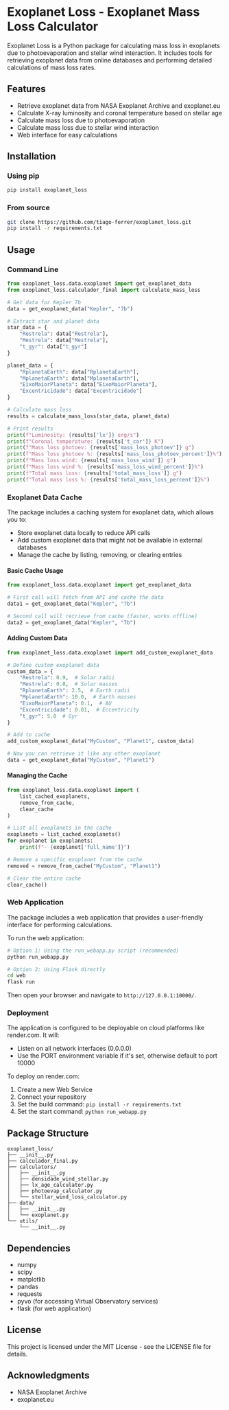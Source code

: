 # Exoplanet Loss - Exoplanet Mass Loss Calculator

Exoplanet Loss is a Python package for calculating mass loss in exoplanets due to photoevaporation and stellar wind interaction. It includes tools for retrieving exoplanet data from online databases and performing detailed calculations of mass loss rates.

## Features

- Retrieve exoplanet data from NASA Exoplanet Archive and exoplanet.eu
- Calculate X-ray luminosity and coronal temperature based on stellar age
- Calculate mass loss due to photoevaporation
- Calculate mass loss due to stellar wind interaction
- Web interface for easy calculations

## Installation

### Using pip

```bash
pip install exoplanet_loss
```

### From source

```bash
git clone https://github.com/tiago-ferrer/exoplanet_loss.git
pip install -r requirements.txt
```

## Usage

### Command Line

```python
from exoplanet_loss.data.exoplanet import get_exoplanet_data
from exoplanet_loss.calculador_final import calculate_mass_loss

# Get data for Kepler 7b
data = get_exoplanet_data("Kepler", "7b")

# Extract star and planet data
star_data = {
    "Restrela": data["Restrela"],
    "Mestrela": data["Mestrela"],
    "t_gyr": data["t_gyr"]
}

planet_data = {
    "RplanetaEarth": data["RplanetaEarth"],
    "MplanetaEarth": data["MplanetaEarth"],
    "EixoMaiorPlaneta": data["EixoMaiorPlaneta"],
    "Excentricidade": data["Excentricidade"]
}

# Calculate mass loss
results = calculate_mass_loss(star_data, planet_data)

# Print results
print(f"Luminosity: {results['lx']} erg/s")
print(f"Coronal temperature: {results['t_cor']} K")
print(f"Mass loss photoev: {results['mass_loss_photoev']} g")
print(f"Mass loss photoev %: {results['mass_loss_photoev_percent']}%")
print(f"Mass loss wind: {results['mass_loss_wind']} g")
print(f"Mass loss wind %: {results['mass_loss_wind_percent']}%")
print(f"Total mass loss: {results['total_mass_loss']} g")
print(f"Total mass loss %: {results['total_mass_loss_percent']}%")
```

### Exoplanet Data Cache

The package includes a caching system for exoplanet data, which allows you to:
- Store exoplanet data locally to reduce API calls
- Add custom exoplanet data that might not be available in external databases
- Manage the cache by listing, removing, or clearing entries

#### Basic Cache Usage

```python
from exoplanet_loss.data.exoplanet import get_exoplanet_data

# First call will fetch from API and cache the data
data1 = get_exoplanet_data("Kepler", "7b")

# Second call will retrieve from cache (faster, works offline)
data2 = get_exoplanet_data("Kepler", "7b")
```

#### Adding Custom Data

```python
from exoplanet_loss.data.exoplanet import add_custom_exoplanet_data

# Define custom exoplanet data
custom_data = {
    "Restrela": 0.9,  # Solar radii
    "Mestrela": 0.8,  # Solar masses
    "RplanetaEarth": 2.5,  # Earth radii
    "MplanetaEarth": 10.0,  # Earth masses
    "EixoMaiorPlaneta": 0.1,  # AU
    "Excentricidade": 0.01,  # Eccentricity
    "t_gyr": 5.0  # Gyr
}

# Add to cache
add_custom_exoplanet_data("MyCustom", "Planet1", custom_data)

# Now you can retrieve it like any other exoplanet
data = get_exoplanet_data("MyCustom", "Planet1")
```

#### Managing the Cache

```python
from exoplanet_loss.data.exoplanet import (
    list_cached_exoplanets,
    remove_from_cache,
    clear_cache
)

# List all exoplanets in the cache
exoplanets = list_cached_exoplanets()
for exoplanet in exoplanets:
    print(f"- {exoplanet['full_name']}")

# Remove a specific exoplanet from the cache
removed = remove_from_cache("MyCustom", "Planet1")

# Clear the entire cache
clear_cache()
```

### Web Application

The package includes a web application that provides a user-friendly interface for performing calculations.

To run the web application:

```bash
# Option 1: Using the run_webapp.py script (recommended)
python run_webapp.py

# Option 2: Using Flask directly
cd web
flask run
```

Then open your browser and navigate to `http://127.0.0.1:10000/`.

### Deployment

The application is configured to be deployable on cloud platforms like render.com. It will:

- Listen on all network interfaces (0.0.0.0)
- Use the PORT environment variable if it's set, otherwise default to port 10000

To deploy on render.com:

1. Create a new Web Service
2. Connect your repository
3. Set the build command: `pip install -r requirements.txt`
4. Set the start command: `python run_webapp.py`

## Package Structure

```
exoplanet_loss/
├── __init__.py
├── calculador_final.py
├── calculators/
│   ├── __init__.py
│   ├── densidade_wind_stellar.py
│   ├── lx_age_calculator.py
│   ├── photoevap_calculator.py
│   └── stellar_wind_loss_calculator.py
├── data/
│   ├── __init__.py
│   └── exoplanet.py
└── utils/
    └── __init__.py
```

## Dependencies

- numpy
- scipy
- matplotlib
- pandas
- requests
- pyvo (for accessing Virtual Observatory services)
- flask (for web application)

## License

This project is licensed under the MIT License - see the LICENSE file for details.

## Acknowledgments

- NASA Exoplanet Archive
- exoplanet.eu
